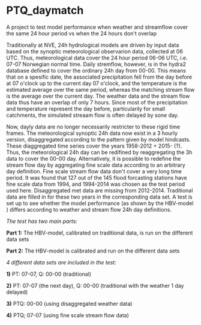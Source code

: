 # PTQ_daymatch
A project to test model performance when weather and streamflow cover the same 24 hour period vs when the 24 hours don't overlap

Traditionally at NVE, 24h hydrological models are driven by input data based on the synoptic meteorological observarion data, collected at 06 UTC. Thus, meteorological data cover the 24 hour period 06-06 UTC, i.e. 07-07 Norwegian normal time. Daily stremflow, however, is in the hydra2 database defined to cover the ordinary 24h day from 00-00. This means that on a spesific date, the associated precipitation fell from the day before at 07 o'clock up to the current day 07 o'clock, and the temperature is the estimated average over the same period, whereas the matching stream flow is the average over the current day. The weather data and the stream flow data thus have an overlap of only 7 hours. Since most of the precipitation and temperature represent the day before, particularily for small catchments, the simulated streaam flow is often delayed by sone day.

Now, dayly data are no longer necessarily restricter to these rigid time frames. The meteorological synoptic 24h data now exist in a 3 hourly version, disaggregated according to the pattern given by model hindcasts. These diaggregated time series cover the years 1958-2012 + 2015- (?). Thus, the meteorological 24h day can be redifined by reaggregating the 3h data to cover the 00-00 day. Alternatively, it is possible to redefine the stream flow day by aggregating fine scale data according to an arbitrary day definition. Fine scale stream flow data don't cover a very long time period. It was found that 127 out of the 145 flood forcasting stations have fine scale data from 1994, and 1994-2014 was chosen as the test period used here. Disaggregated met data are missing from 2012-2014. Traditional data are filled in for these two years in the corresponding data set. A test is set up to see whether the model performance (as shown by the HBV-model ) differs according to weather and stream flow 24h day definitions.

<i>The test has two main parts:</i>

<b>Part 1:</b> The HBV-model, calibrated on traditional data, is run on the different data sets

<b>Part 2:</b> The HBV-model is calibrated and run on the different data sets

<i>4 different data sets are included in the test:</i>

<b>1)</b> PT: 07-07, Q: 00-00 (traditional)

<b>2)</b> PT: 07-07 (the next day), Q: 00-00 (traditional with the weather 1 day delayed)

<b>3)</b> PTQ: 00-00 (using disaggregated weather data)

<b>4)</b> PTQ; 07-07 (using fine scale stream flow data)

